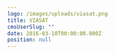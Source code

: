 ```yaml
---
logo: /images/uploads/viasat.png
title: VIASAT
cmsUserSlug: ""
date: 2016-03-18T00:00:00.000Z
position: null
---
```


